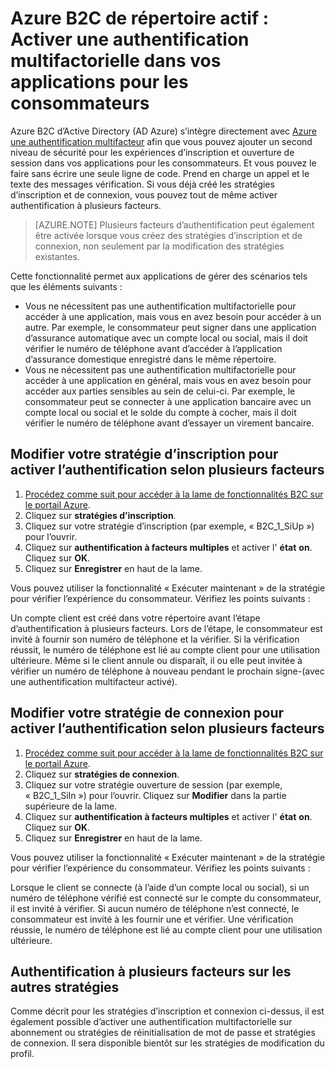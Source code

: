 <properties
    pageTitle="B2C d’Azure Active Directory : Authentification à plusieurs facteurs | Microsoft Azure"
    description="Comment faire pour activer une authentification multifactorielle dans les applications pour les consommateurs sécurisées par Azure Active Directory B2C"
    services="active-directory-b2c"
    documentationCenter=""
    authors="swkrish"
    manager="msmbaldwin"
    editor="bryanla"/>

<tags
    ms.service="active-directory-b2c"
    ms.workload="identity"
    ms.tgt_pltfrm="na"
    ms.devlang="na"
    ms.topic="article"
    ms.date="07/24/2016"
    ms.author="swkrish"/>

# <a name="azure-active-directory-b2c-enable-multi-factor-authentication-in-your-consumer-facing-applications"></a>Azure B2C de répertoire actif : Activer une authentification multifactorielle dans vos applications pour les consommateurs

Azure B2C d’Active Directory (AD Azure) s’intègre directement avec [Azure une authentification multifacteur](../multi-factor-authentication/multi-factor-authentication.md) afin que vous pouvez ajouter un second niveau de sécurité pour les expériences d’inscription et ouverture de session dans vos applications pour les consommateurs. Et vous pouvez le faire sans écrire une seule ligne de code. Prend en charge un appel et le texte des messages vérification. Si vous déjà créé les stratégies d’inscription et de connexion, vous pouvez tout de même activer authentification à plusieurs facteurs.

> [AZURE.NOTE]
Plusieurs facteurs d’authentification peut également être activée lorsque vous créez des stratégies d’inscription et de connexion, non seulement par la modification des stratégies existantes.

Cette fonctionnalité permet aux applications de gérer des scénarios tels que les éléments suivants :

- Vous ne nécessitent pas une authentification multifactorielle pour accéder à une application, mais vous en avez besoin pour accéder à un autre. Par exemple, le consommateur peut signer dans une application d’assurance automatique avec un compte local ou social, mais il doit vérifier le numéro de téléphone avant d’accéder à l’application d’assurance domestique enregistré dans le même répertoire.
- Vous ne nécessitent pas une authentification multifactorielle pour accéder à une application en général, mais vous en avez besoin pour accéder aux parties sensibles au sein de celui-ci. Par exemple, le consommateur peut se connecter à une application bancaire avec un compte local ou social et le solde du compte à cocher, mais il doit vérifier le numéro de téléphone avant d’essayer un virement bancaire.

## <a name="modify-your-sign-up-policy-to-enable-multi-factor-authentication"></a>Modifier votre stratégie d’inscription pour activer l’authentification selon plusieurs facteurs

1. [Procédez comme suit pour accéder à la lame de fonctionnalités B2C sur le portail Azure](active-directory-b2c-app-registration.md#navigate-to-the-b2c-features-blade).
2. Cliquez sur **stratégies d’inscription**.
3. Cliquez sur votre stratégie d’inscription (par exemple, « B2C_1_SiUp ») pour l’ouvrir.
4. Cliquez sur **authentification à facteurs multiples** et activer l' **état** **on**. Cliquez sur **OK**.
5. Cliquez sur **Enregistrer** en haut de la lame.

Vous pouvez utiliser la fonctionnalité « Exécuter maintenant » de la stratégie pour vérifier l’expérience du consommateur. Vérifiez les points suivants :

Un compte client est créé dans votre répertoire avant l’étape d’authentification à plusieurs facteurs. Lors de l’étape, le consommateur est invité à fournir son numéro de téléphone et la vérifier. Si la vérification réussit, le numéro de téléphone est lié au compte client pour une utilisation ultérieure. Même si le client annule ou disparaît, il ou elle peut invitée à vérifier un numéro de téléphone à nouveau pendant le prochain signe-(avec une authentification multifacteur activé).

## <a name="modify-your-sign-in-policy-to-enable-multi-factor-authentication"></a>Modifier votre stratégie de connexion pour activer l’authentification selon plusieurs facteurs

1. [Procédez comme suit pour accéder à la lame de fonctionnalités B2C sur le portail Azure](active-directory-b2c-app-registration.md#navigate-to-the-b2c-features-blade).
2. Cliquez sur **stratégies de connexion**.
3. Cliquez sur votre stratégie ouverture de session (par exemple, « B2C_1_SiIn ») pour l’ouvrir. Cliquez sur **Modifier** dans la partie supérieure de la lame.
4. Cliquez sur **authentification à facteurs multiples** et activer l' **état** **on**. Cliquez sur **OK**.
5. Cliquez sur **Enregistrer** en haut de la lame.

Vous pouvez utiliser la fonctionnalité « Exécuter maintenant » de la stratégie pour vérifier l’expérience du consommateur. Vérifiez les points suivants :

Lorsque le client se connecte (à l’aide d’un compte local ou social), si un numéro de téléphone vérifié est connecté sur le compte du consommateur, il est invité à vérifier. Si aucun numéro de téléphone n’est connecté, le consommateur est invité à les fournir une et vérifier. Une vérification réussie, le numéro de téléphone est lié au compte client pour une utilisation ultérieure.

## <a name="multi-factor-authentication-on-other-policies"></a>Authentification à plusieurs facteurs sur les autres stratégies

Comme décrit pour les stratégies d’inscription et connexion ci-dessus, il est également possible d’activer une authentification multifactorielle sur abonnement ou stratégies de réinitialisation de mot de passe et stratégies de connexion. Il sera disponible bientôt sur les stratégies de modification du profil.
